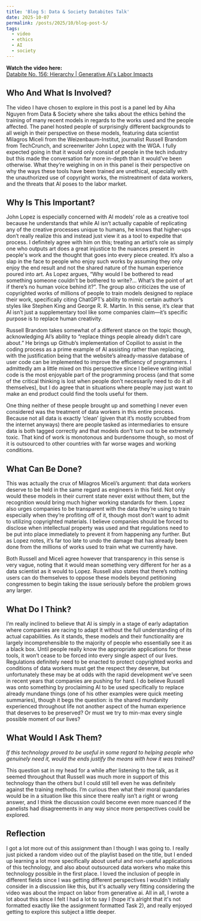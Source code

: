 ```yaml
---
title: 'Blog 5: Data & Society Databites Talk'
date: 2025-10-07
permalink: /posts/2025/10/blog-post-5/
tags:
  - video
  - ethics
  - AI
  - society
---
```




**Watch the video here:**  
[Databite No. 156: Hierarchy | Generative AI's Labor Impacts](https://www.youtube.com/watch?v=YlSpKtZ48h0)

Who And What Is Involved?
---
The video I have chosen to explore in this post is a panel led by Aiha Nguyen from Data & Society where she talks about the ethics behind the training of many recent models in regards to the works used and the people affected. The panel hosted people of surprisingly different backgrounds to all weigh in their perspective on these models, featuring data scientist Milagros Miceli from the Weizenbaum-Institut, journalist Russell Brandom from TechCrunch, and screenwriter John Lopez with the WGA. I fully expected going in that it would only consist of people in the tech industry but this made the conversation far more in-depth than it would’ve been otherwise. What they’re weighing in on in this panel is their perspective on why the ways these tools have been trained are unethical, especially with the unauthorized use of copyright works, the mistreatment of data workers, and the threats that AI poses to the labor market.




Why Is This Important?
---
John Lopez is especially concerned with AI models’ role as a creative tool because he understands that while AI isn’t actually capable of replicating any of the creative processes unique to humans, he knows that higher-ups don’t really realize this and instead just view it as a tool to expedite that process. I definitely agree with him on this; treating an artist’s role as simply one who outputs art does a great injustice to the nuances present in people's work and the thought that goes into every piece created. It’s also a slap in the face to people who enjoy such works by assuming they only enjoy the end result and not the shared nature of the human experience poured into art. As Lopez argues, “Why would I be bothered to read something someone couldn’t be bothered to write?... What’s the point of art if there’s no human voice behind it?”. The group also criticizes the use of copyrighted works of millions of people to train models designed to replace their work, specifically citing ChatGPT’s ability to mimic certain author’s styles like Stephen King and George R. R. Martin. In this sense, it’s clear that AI isn’t just a supplementary tool like some companies claim—it’s specific purpose is to replace human creativity.

Russell Brandom takes somewhat of a different stance on the topic though, acknowledging AI’s ability to “replace things people already didn’t care about.” He brings up Github’s implementation of Copiliot to assist in the coding process as a prime example of AI assisting rather than replacing, with the justification being that the website’s already-massive database of user code can be implemented to improve the efficiency of programmers. I admittedly am a little mixed on this perspective since I believe writing initial code is the most enjoyable part of the programming process (and that some of the critical thinking is lost when people don’t necessarily need to do it all themselves), but I do agree that in situations where people may just want to make an end product could find the tools useful for them.

One thing neither of these people brought up and something I never even considered was the treatment of data workers in this entire process. Because not all data is exactly ‘clean’ (given that it’s mostly scrubbed from the internet anyways) there are people tasked as intermediaries to ensure data is both tagged correctly and that models don’t turn out to be extremely toxic. That kind of work is monotonous and burdensome though, so most of it is outsourced to other countries with far worse wages and working conditions. 



What Can Be Done?
---

This was actually the crux of Milagros Miceli’s argument: that data workers deserve to be held in the same regard as engineers in this field. Not only would these models in their current state never exist without them, but the recognition would bring much higher working standards for them. Lopez also urges companies to be transparent with the data they’re using to train especially when they’re profiting off of it, though most don’t want to admit to utilizing copyrighted materials. I believe companies should be forced to disclose when intellectual property was used and that regulations need to be put into place immediately to prevent it from happening any further. But as Lopez notes, it’s far too late to undo the damage that has already been done from the millions of works used to train what we currently have.

Both Russell and Miceli agree however that transparency in this sense is very vague, noting that it would mean something very different for her as a data scientist as it would to Lopez. Russell also states that there’s nothing users can do themselves to oppose these models beyond petitioning congressmen to begin taking the issue seriously before the problem grows any larger.


What Do I Think?
---
I’m really inclined to believe that AI is simply in a stage of early adaptation where companies are racing to adapt it without the full understanding of its actual capabilities. As it stands, these models and their functionality are largely incomprehensible to the majority of people who essentially see it as a black box. Until people really know the appropriate applications for these tools, it won’t cease to be forced into every single aspect of our lives. Regulations definitely need to be enacted to protect copyrighted works and conditions of data workers must get the respect they deserve, but unfortunately these may be at odds with the rapid development we’ve seen in recent years that companies are pushing for hard. I do believe Russell was onto something by proclaiming AI to be used specifically to replace already mundane things (one of his other examples were quick meeting summaries), though it begs the question: is the shared mundanity experienced throughout life not another aspect of the human experience that deserves to be preserved? Or must we try to min-max every single possible moment of our lives?



What Would I Ask Them?
---
*If this technology proved to be useful in some regard to helping people who genuinely need it, would the ends justify the means with how it was trained?*

This question sat in my head for a while after listening to the talk, as it seemed throughout that Russell was much more in support of this technology than the others but I could still tell even he was definitely against the training methods. I’m curious then what their moral quandaries would be in a situation like this since there really isn’t a right or wrong answer, and I think the discussion could become even more nuanced if the panelists had disagreements in any way since more perspectives could be explored.



Reflection
---
I got a lot more out of this assignment than I though I was going to. I really just picked a random video out of the playlist based on the title, but I ended up learning a lot more specifically about useful and non-useful applications of this technology, and also about outsourced data workers who make this technology possible in the first place. I loved the inclusion of people in different fields since I was getting different perspectives I wouldn't initially consider in a discussion like this, but it's actually very fitting considering the video was about the impact on labor from generative ai. All in all, I wrote a lot about this since I felt I had a lot to say I (hope it's alright that it's not formatted exactly like the assignment formatted Task 2), and really enjoyed getting to explore this subject a little deeper.
